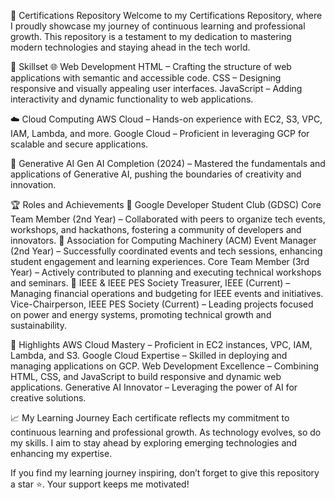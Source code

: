 📜 Certifications Repository
Welcome to my Certifications Repository, where I proudly showcase my journey of continuous learning and professional growth. This repository is a testament to my dedication to mastering modern technologies and staying ahead in the tech world.


🚀 Skillset
🌐 Web Development
HTML – Crafting the structure of web applications with semantic and accessible code.
CSS – Designing responsive and visually appealing user interfaces.
JavaScript – Adding interactivity and dynamic functionality to web applications.


☁️ Cloud Computing
AWS Cloud – Hands-on experience with EC2, S3, VPC, IAM, Lambda, and more.
Google Cloud – Proficient in leveraging GCP for scalable and secure applications.


🤖 Generative AI
Gen AI Completion (2024) – Mastered the fundamentals and applications of Generative AI, pushing the boundaries of creativity and innovation.



🏆 Roles and Achievements
📌 Google Developer Student Club (GDSC)
Core Team Member (2nd Year) – Collaborated with peers to organize tech events, workshops, and hackathons, fostering a community of developers and innovators.
📌 Association for Computing Machinery (ACM)
Event Manager (2nd Year) – Successfully coordinated events and tech sessions, enhancing student engagement and learning experiences.
Core Team Member (3rd Year) – Actively contributed to planning and executing technical workshops and seminars.
📌 IEEE & IEEE PES Society
Treasurer, IEEE (Current) – Managing financial operations and budgeting for IEEE events and initiatives.
Vice-Chairperson, IEEE PES Society (Current) – Leading projects focused on power and energy systems, promoting technical growth and sustainability.



🌟 Highlights
AWS Cloud Mastery – Proficient in EC2 instances, VPC, IAM, Lambda, and S3.
Google Cloud Expertise – Skilled in deploying and managing applications on GCP.
Web Development Excellence – Combining HTML, CSS, and JavaScript to build responsive and dynamic web applications.
Generative AI Innovator – Leveraging the power of AI for creative solutions.



📈 My Learning Journey
Each certificate reflects my commitment to continuous learning and professional growth. As technology evolves, so do my skills. I aim to stay ahead by exploring emerging technologies and enhancing my expertise.


If you find my learning journey inspiring, don’t forget to give this repository a star ⭐. Your support keeps me motivated!
